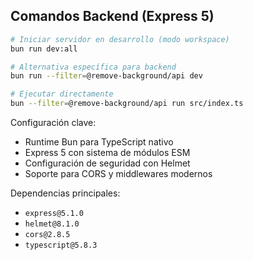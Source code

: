 ## Comandos Backend (Express 5)

```bash
# Iniciar servidor en desarrollo (modo workspace)
bun run dev:all

# Alternativa específica para backend
bun run --filter=@remove-background/api dev

# Ejecutar directamente
bun --filter=@remove-background/api run src/index.ts
```

Configuración clave:
- Runtime Bun para TypeScript nativo
- Express 5 con sistema de módulos ESM
- Configuración de seguridad con Helmet
- Soporte para CORS y middlewares modernos

Dependencias principales:
- `express@5.1.0`
- `helmet@8.1.0`
- `cors@2.8.5`
- `typescript@5.8.3`